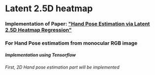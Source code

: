 # Latent 2.5D heatmap 
### Implementation of Paper: ["Hand Pose Estimation via Latent 2.5D Heatmap Regression"](https://link.springer.com/chapter/10.1007/978-3-030-01252-6_8)

### For Hand Pose estimatiom from monocular RGB image
##### Implementation using Tensorflow

###### First, 2D Hand pose estimation part will be implemented
